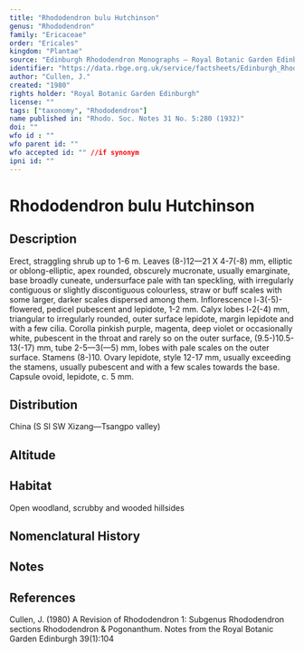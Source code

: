 ```yaml
---
title: "Rhododendron bulu Hutchinson"
genus: "Rhododendron"
family: "Ericaceae"
order: "Ericales"
kingdom: "Plantae"
source: "Edinburgh Rhododendron Monographs – Royal Botanic Garden Edinburgh"
identifier: "https://data.rbge.org.uk/service/factsheets/Edinburgh_Rhododendron_Monographs.xhtml"
author: "Cullen, J."
created: "1980"
rights holder: "Royal Botanic Garden Edinburgh"
license: ""
tags: ["taxonomy", "Rhododendron"]
name published in: "Rhodo. Soc. Notes 31 No. 5:280 (1932)"
doi: ""
wfo id : ""
wfo parent id: ""
wfo accepted id: "" //if synonym                      
ipni id: ""
---
```


                       

# Rhododendron bulu Hutchinson

## Description
Erect, straggling shrub up to 1-6 m. Leaves (8-)12—21 X 4-7(-8) mm, elliptic or oblong-elliptic, apex rounded, obscurely mucronate, usually emarginate, base broadly cuneate, undersurface pale with tan speckling, with irregularly contiguous or slightly discontiguous colourless, straw or buff scales with some larger, darker scales dispersed among them. Inflorescence l-3(-5)-flowered, pedicel pubescent and lepidote, 1-2 mm. Calyx lobes l-2(-4) mm, triangular to irregularly rounded, outer surface lepidote, margin lepidote and with a few cilia. Corolla pinkish purple, magenta, deep violet or occasionally white, pubescent in the throat and rarely so on the outer surface, (9.5-)10.5-13(-17) mm, tube 2-5—3(—5) mm, lobes with pale scales on the outer surface. Stamens (8-)10. Ovary lepidote, style 12-17 mm, usually exceeding the stamens, usually pubescent and with a few scales towards the base. Capsule ovoid, lepidote, c. 5 mm.

## Distribution
China (S Sl SW Xizang—Tsangpo valley)

## Altitude


## Habitat
Open woodland, scrubby and wooded hillsides

## Nomenclatural History

                       
## Notes


## References

Cullen, J. (1980) A Revision of Rhododendron 1: Subgenus Rhododendron sections Rhododendron & Pogonanthum. Notes from the Royal Botanic Garden Edinburgh 39(1):104
